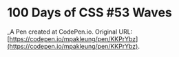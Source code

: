 # 100 Days of CSS #53 Waves
 _A Pen created at CodePen.io. Original URL: [https://codepen.io/mpakleung/pen/KKPrYbz](https://codepen.io/mpakleung/pen/KKPrYbz).

 